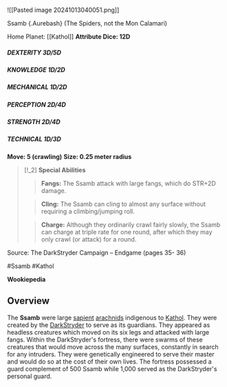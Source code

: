 ![[Pasted image 20241013040051.png]]

Ssamb {.Aurebash}
(The Spiders, not the Mon Calamari)


Home Planet: [[Kathol]]
**Attribute Dice: 12D**
##### DEXTERITY 3D/5D
##### KNOWLEDGE 1D/2D
##### MECHANICAL 1D/2D
##### PERCEPTION 2D/4D
##### STRENGTH 2D/4D
##### TECHNICAL 1D/3D
**Move: 5 (crawling)**
**Size: 0.25 meter radius**

> [!_2] 
> **Special Abilities**
> > **Fangs:** The Ssamb attack with large fangs, which do STR+2D damage.
> 
> > **Cling:** The Ssamb can cling to almost any surface without requiring a climbing/jumping roll.
> 
> > **Charge:** Although they ordinarily crawl fairly slowly, the Ssamb can charge at triple rate for one round, after which they may only crawl (or attack) for a round.
> 

Source: The DarkStryder Campaign – Endgame (pages 35-
36)

#Ssamb #Kathol 

**Wookiepedia**

## Overview

The **Ssamb** were large [sapient](https://starwars.fandom.com/wiki/Sentience/Legends "Sentience/Legends") [arachnids](https://starwars.fandom.com/wiki/Spider/Legends "Spider/Legends") indigenous to [Kathol](https://starwars.fandom.com/wiki/Kathol_(planet) "Kathol (planet)"). They were created by the [DarkStryder](https://starwars.fandom.com/wiki/DarkStryder "DarkStryder") to serve as its guardians. They appeared as headless creatures which moved on its six legs and attacked with large fangs. Within the DarkStryder's fortress, there were swarms of these creatures that would move across the many surfaces, constantly in search for any intruders. They were genetically engineered to serve their master and would do so at the cost of their own lives. The fortress possessed a guard complement of 500 Ssamb while 1,000 served as the DarkStryder's personal guard.

